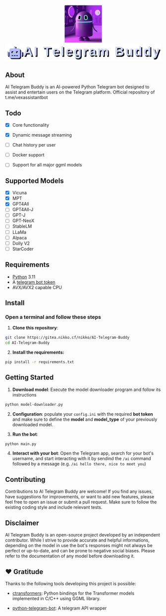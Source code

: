 <h3 align="center">
<img src="assets/buddy.png" height="120" width="120"/></br>
<img src="assets/logo.png"/></br>
</h3>

## About
AI Telegram Buddy is an AI-powered Python Telegram bot designed to assist and entertain users on the Telegram platform. Official repository of t.me/vexassistantbot

## Todo

* [x] Core functionality
* [x] Dynamic message streaming
* [ ] Chat history per user
* [ ] Docker support
* [ ] Support for all major ggml models


## Supported Models

* [x] Vicuna
* [x] MPT
* [x] GPT4All
* [ ] GPT4All-J
* [ ] GPT-J
* [ ] GPT-NeoX
* [ ] StableLM
* [ ] LLaMa
* [ ] Alpaca
* [ ] Dolly V2
* [ ] StarCoder

## Requirements

- <a href=https://www.python.org/>Python</a> 3.11
- A <a href=https://core.telegram.org/bots/tutorial#obtain-your-bot-token>telegram bot token</a>
- AVX/AVX2 capable CPU

## Install


### Open a terminal and follow these steps

1. <b>Clone this repository</b>:

```bash 
git clone https://gitea.nikko.cf/nikko/AI-Telegram-Buddy
cd AI-Telegram-Buddy
```

2. <b>Install the requirements:</b>

```bash
pip install -r requirements.txt
```

## Getting Started

1. <b>Download model</b>: Execute the model downloader program and follow its instructions

```bash
python model-downloader.py
```

2. <b>Configuration</b>: populate your `config.ini` with the required <b>bot token</b> and make sure to define the <b>model</b> and <b>model_type</b> of your previously downloaded model.

3. <b>Run the bot</b>:

```bash
python main.py
```

4. <b>Interact with your bot</b>: Open the Telegram app, search for your bot's username, and start interacting with it by sendind the `/ai` command followed by a message (e.g. `/ai hello there, nice to meet you`)

## Contributing

Contributions to AI Telegram Buddy are welcome! If you find any issues, have suggestions for improvements, or want to add new features, please feel free to open an issue or submit a pull request. Make sure to follow the existing coding style and include relevant tests.

## Disclaimer

AI Telegram Buddy is an open-source project developed by an independent contributor. While I strive to provide accurate and helpful informations, depending on the model in use the bot's responses might not always be perfect or up-to-date, and can be prone to negative social biases. Please refer to the documentation of any model before downloading it.

## ❤️ Gratitude
Thanks to the following tools developing this project is possible:

- <a href=https://github.com/marella/ctransformers>ctransformers</a>: Python bindings for the Transformer models implemented in C/C++ using GGML library.

- <a href=https://python-telegram-bot.org/>python-telegram-bot</a>: A telegram API wrapper